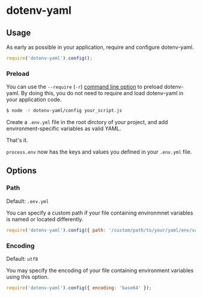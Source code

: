 # dotenv-yaml

## Usage

As early as possible in your application, require and configure dotenv-yaml.

```javascript
require('dotenv-yaml').config();
```

### Preload

You can use the `--require` (`-r`) [command line option](https://nodejs.org/api/cli.html#cli_r_require_module) to preload dotenv-yaml. By doing this, you do not need to require and load dotenv-yaml in your application code.

```bash
$ node -r dotenv-yaml/config your_script.js
```

Create a `.env.yml` file in the root dirctory of your project, 
and add environment-specific variables as valid YAML.

That's it.

`process.env` now has the keys and values you defined in your `.env.yml` file.

## Options

### Path

Default: `.env.yml`

You can specify a custom path if your file containing environmnet variables is
named or located differently.

```javascript
require('dotenv-yaml').config({ path: '/custom/path/to/your/yaml/env/vars' });
```

### Encoding

Default: `utf8`

You may specify the encoding of your file containing environment variables
using this option.

```javascript
require('dotenv-yaml').config({ encoding: 'base64' });
```
